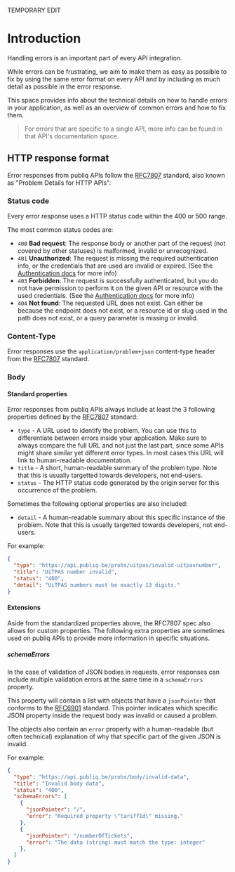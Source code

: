 TEMPORARY EDIT

# Introduction

Handling errors is an important part of every API integration.

While errors can be frustrating, we aim to make them as easy as possible to fix by using the same error format on every API and by including as much detail as possible in the error response.

This space provides info about the technical details on how to handle errors in your application, as well as an overview of common errors and how to fix them.

> For errors that are specific to a single API, more info can be found in that API's documentation space.

## HTTP response format

Error responses from publiq APIs follow the [RFC7807](https://datatracker.ietf.org/doc/html/rfc7807) standard, also known as "Problem Details for HTTP APIs".

### Status code

Every error response uses a HTTP status code within the 400 or 500 range.

The most common status codes are:

*   `400` **Bad request**: The response body or another part of the request (not covered by other statuses) is malformed, invalid or unrecognized.
*   `401` **Unauthorized**: The request is missing the required authentication info, or the credentials that are used are invalid or expired. (See the [Authentication docs](https://publiq.stoplight.io/docs/authentication/docs/errors.md#unauthorized) for more info)
*   `403` **Forbidden**: The request is successfully authenticated, but you do not have permission to perform it on the given API or resource with the used credentials. (See the [Authentication docs](https://publiq.stoplight.io/docs/authentication/docs/errors.md#forbidden) for more info)
*   `404` **Not found**: The requested URL does not exist. Can either be because the endpoint does not exist, or a resource id or slug used in the path does not exist, or a query parameter is missing or invalid.

### Content-Type

Error responses use the `application/problem+json` content-type header from the [RFC7807](https://datatracker.ietf.org/doc/html/rfc7807) standard.

### Body

#### Standard properties

Error responses from publiq APIs always include at least the 3 following properties defined by the [RFC7807](https://datatracker.ietf.org/doc/html/rfc7807) standard:

*   `type` - A URL used to identify the problem. You can use this to differentiate between errors inside your application. Make sure to always compare the full URL and not just the last part, since some APIs might share similar yet different error types. In most cases this URL will link to human-readable documentation.
*   `title` - A short, human-readable summary of the problem type. Note that this is usually targetted towards developers, not end-users.
*   `status` - The HTTP status code generated by the origin server for this occurrence of the problem.

Sometimes the following optional properties are also included:

*   `detail` - A human-readable summary about this specific instance of the problem. Note that this is usually targetted towards developers, not end-users.

For example:

```json
{
  "type": "https://api.publiq.be/probs/uitpas/invalid-uitpasnumber",
  "title": "UiTPAS number invalid",
  "status": "400",
  "detail": "UiTPAS numbers must be exactly 13 digits."
}
```

#### Extensions

Aside from the standardized properties above, the RFC7807 spec also allows for custom properties. The following extra properties are sometimes used on publiq APIs to provide more information in specific situations.

##### schemaErrors

In the case of validation of JSON bodies in requests, error responses can include multiple validation errors at the same time in a `schemaErrors` property.

This property will contain a list with objects that have a `jsonPointer` that conforms to the [RFC6901](https://datatracker.ietf.org/doc/html/rfc6901) standard. This pointer indicates which specific JSON property inside the request body was invalid or caused a problem.

The objects also contain an `error` property with a human-readable (but often technical) explanation of why that specific part of the given JSON is invalid.

For example:

```json
{
  "type": "https://api.publiq.be/probs/body/invalid-data",
  "title": "Invalid body data",
  "status": "400",
  "schemaErrors": [
    {
      "jsonPointer": "/",
      "error": "Required property \"tariffId\" missing."
    },
    {
      "jsonPointer": "/numberOfTickets",
      "error": "The data (string) must match the type: integer"
    },
  ]
}
```
